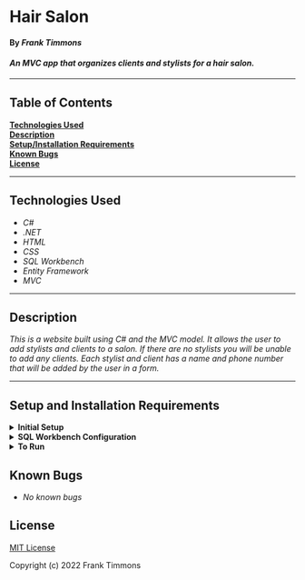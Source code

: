 # Hair Salon

#### By _**Frank Timmons**_  

#### _An MVC app that organizes clients and stylists for a hair salon._  

---

## Table of Contents

**[Technologies Used](#technologies-used)  
[Description](#description)  
[Setup/Installation Requirements](#setup-and-installation-requirements)  
[Known Bugs](#known-bugs)  
[License](#license)**

---

## Technologies Used

* _C#_
* _.NET_
* _HTML_
* _CSS_
* _SQL Workbench_
* _Entity Framework_
* _MVC_

---
## Description

_This is a website built using C# and the MVC model. It allows the user to add stylists and clients to a salon. If there are no stylists you will be unable to add any clients. Each stylist and client has a name and phone number that will be added by the user in a form._

---
## Setup and Installation Requirements

<details>
<summary><strong>Initial Setup</strong></summary>
<ol>
<li>Copy the git repository url: https://github.com/FrankTimmons/HairSalon.Solution
<li>Open a shell program and navigate to your desktop.
<li>Clone the repository for this project using the "git clone" command and including the copied URL.
<li>While still in the shell program, navigate to the root directory of the newly created file named "HairSalon.Solution".
<li>From the root directory, navigate to the "HairSalon" directory.
<li>Move onto "SQL Workbench" instructions below to re-create database necessary to run this project.
<br>
</details>

<details>
<summary><strong>SQL Workbench Configuration</strong></summary>
<ol>
<li>Create an appsetting.json file in the "HairSalon" directory of the project*  
   <pre>HairSalon.Solution
   └── HairSalon
    └── appsetting.json</pre>
<li> Insert the following code** : <br>

<pre>{
  "ConnectionStrings": {
    "DefaultConnection": "Server=localhost;Port=3306;database=frank_timmons;uid=root;pwd=[YOUR-PASSWORD-HERE];"
  }
}</pre>
<small>*note: you must include your password in the code block section labeled "YOUR-PASSWORD-HERE".</small><br>
<small>**note: if you plan to push this cloned project to a public-facing repository, remember to add the appsettings.json file to your .gitignore before doing so.</small>

<li>Once "appsettings.json" file has been created, navigate back to SQL Workbench.
<li>Import the database named "frank_timmons.sql" from the root directory of the project.<br><br>
How to Import a Database:
<ol> 
  <li>Open SQL Workbench.
  <li>Navigate to "Administration" tab in SQL Workbench.
  <li>Click "Data Import/Restore".
  <li>Select the radio button "Import from Self-Contained File" and include file path to the sql file of this project you cloned to your machine (frank_timmons.sql).
  <li>In "Default Schema to be Imported to" click "New".
  <li>Name the schema "frank_timmons" then click "OK".
  <li>Once named, switch to "Import Progress" tab and click "Start Import".
  
</details>

<details>
<summary><strong>To Run</strong></summary>
Navigate to:  
   <pre>HairSalon.Solution
   └── <strong>HairSalon</strong></pre>

Run ```$ dotnet restore``` in the console.<br>
Run ```$ dotnet run``` in the console
</details>

## Known Bugs

* _No known bugs_

## License

[MIT License](/LICENSE)

Copyright (c) 2022 Frank Timmons